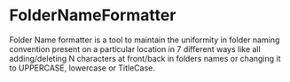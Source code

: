 # FolderNameFormatter
Folder Name formatter is a tool to maintain the uniformity in folder naming convention present on a particular location in 7 different ways like all adding/deleting N characters at front/back in folders names or changing it to UPPERCASE, lowercase or TitleCase.

